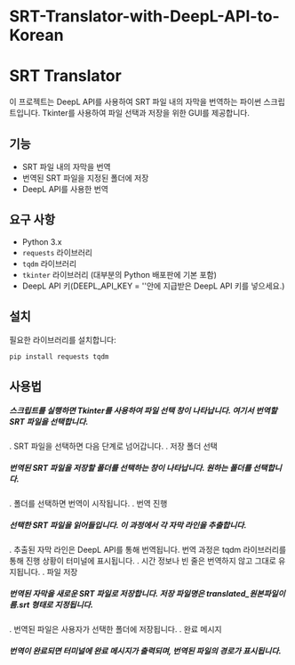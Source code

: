 # SRT-Translator-with-DeepL-API-to-Korean
# SRT Translator

이 프로젝트는 DeepL API를 사용하여 SRT 파일 내의 자막을 번역하는 파이썬 스크립트입니다. Tkinter를 사용하여 파일 선택과 저장을 위한 GUI를 제공합니다.

## 기능

- SRT 파일 내의 자막을 번역
- 번역된 SRT 파일을 지정된 폴더에 저장
- DeepL API를 사용한 번역

## 요구 사항

- Python 3.x
- `requests` 라이브러리
- `tqdm` 라이브러리
- `tkinter` 라이브러리 (대부분의 Python 배포판에 기본 포함)
- DeepL API 키(DEEPL_API_KEY = ''안에 지급받은 DeepL API 키를 넣으세요.)

## 설치

필요한 라이브러리를 설치합니다:

```bash
pip install requests tqdm
```

## 사용법
##### 스크립트를 실행하면 Tkinter를 사용하여 파일 선택 창이 나타납니다. 여기서 번역할 SRT 파일을 선택합니다.
. SRT 파일을 선택하면 다음 단계로 넘어갑니다.
. 저장 폴더 선택

##### 번역된 SRT 파일을 저장할 폴더를 선택하는 창이 나타납니다. 원하는 폴더를 선택합니다.
. 폴더를 선택하면 번역이 시작됩니다.
. 번역 진행

##### 선택한 SRT 파일을 읽어들입니다. 이 과정에서 각 자막 라인을 추출합니다.
. 추출된 자막 라인은 DeepL API를 통해 번역됩니다. 번역 과정은 tqdm 라이브러리를 통해 진행 상황이 터미널에 표시됩니다.
. 시간 정보나 빈 줄은 번역하지 않고 그대로 유지됩니다.
. 파일 저장

##### 번역된 자막을 새로운 SRT 파일로 저장합니다. 저장 파일명은 translated_원본파일이름.srt 형태로 지정됩니다.
. 번역된 파일은 사용자가 선택한 폴더에 저장됩니다.
. 완료 메시지

##### 번역이 완료되면 터미널에 완료 메시지가 출력되며, 번역된 파일의 경로가 표시됩니다.
